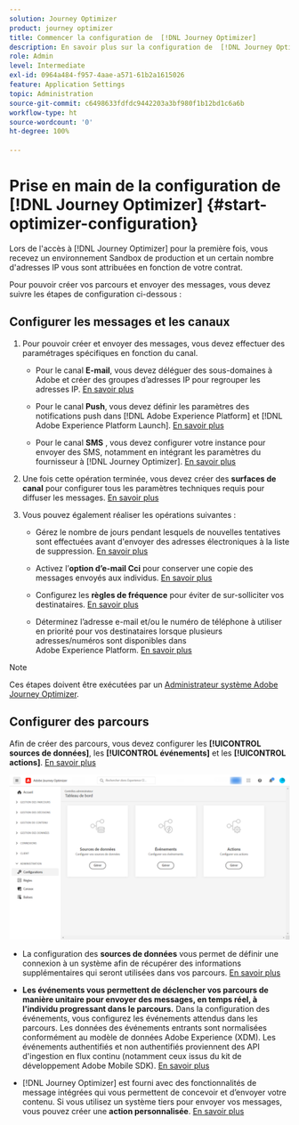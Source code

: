 ```yaml
---
solution: Journey Optimizer
product: journey optimizer
title: Commencer la configuration de  [!DNL Journey Optimizer]
description: En savoir plus sur la configuration de  [!DNL Journey Optimizer]
role: Admin
level: Intermediate
exl-id: 0964a484-f957-4aae-a571-61b2a1615026
feature: Application Settings
topic: Administration
source-git-commit: c6498633fdfdc9442203a3bf980f1b12bd1c6a6b
workflow-type: ht
source-wordcount: '0'
ht-degree: 100%

---
```



# Prise en main de la configuration de [!DNL Journey Optimizer] {#start-optimizer-configuration}

Lors de l&#39;accès à [!DNL Journey Optimizer] pour la première fois, vous recevez un environnement Sandbox de production et un certain nombre d&#39;adresses IP vous sont attribuées en fonction de votre contrat.

Pour pouvoir créer vos parcours et envoyer des messages, vous devez suivre les étapes de configuration ci-dessous :

## Configurer les messages et les canaux

1. Pour pouvoir créer et envoyer des messages, vous devez effectuer des paramétrages spécifiques en fonction du canal.

   * Pour le canal **E-mail**, vous devez déléguer des sous-domaines à Adobe et créer des groupes d’adresses IP pour regrouper les adresses IP. [En savoir plus](../email/get-started-email-config.md)

   * Pour le canal **Push**, vous devez définir les paramètres des notifications push dans [!DNL Adobe Experience Platform] et [!DNL Adobe Experience Platform Launch]. [En savoir plus](../push/push-configuration.md)

   * Pour le canal **SMS** , vous devez configurer votre instance pour envoyer des SMS, notamment en intégrant les paramètres du fournisseur à [!DNL Journey Optimizer]. [En savoir plus](../sms/sms-configuration.md)

1. Une fois cette opération terminée, vous devez créer des **surfaces de canal** pour configurer tous les paramètres techniques requis pour diffuser les messages. [En savoir plus](channel-surfaces.md)

1. Vous pouvez également réaliser les opérations suivantes :

   * Gérez le nombre de jours pendant lesquels de nouvelles tentatives sont effectuées avant d&#39;envoyer des adresses électroniques à la liste de suppression. [En savoir plus](manage-suppression-list.md)

   * Activez l’**option d’e-mail Cci** pour conserver une copie des messages envoyés aux individus. [En savoir plus](archiving-support.md#enable-bcc)

   * Configurez les **règles de fréquence** pour éviter de sur-solliciter vos destinataires. [En savoir plus](frequency-rules.md)

   * Déterminez l’adresse e-mail et/ou le numéro de téléphone à utiliser en priorité pour vos destinataires lorsque plusieurs adresses/numéros sont disponibles dans Adobe Experience Platform. [En savoir plus](primary-email-addresses.md)

<!--* Understand the push notification flow. [Learn more](../push/push-gs.md)-->

>[!NOTE]
>
>Ces étapes doivent être exécutées par un [Administrateur système Adobe Journey Optimizer](../start/path/administrator.md).

## Configurer des parcours

Afin de créer des parcours, vous devez configurer les **[!UICONTROL sources de données]**, les **[!UICONTROL événements]** et les **[!UICONTROL actions]**. [En savoir plus](about-data-sources-events-actions.md)

![](assets/admin-menu.png)

* La configuration des **sources de données** vous permet de définir une connexion à un système afin de récupérer des informations supplémentaires qui seront utilisées dans vos parcours. [En savoir plus](../datasource/about-data-sources.md)

* **Les événements vous permettent de déclencher vos parcours de manière unitaire pour envoyer des messages, en temps réel, à l&#39;individu progressant dans le parcours.** Dans la configuration des événements, vous configurez les événements attendus dans les parcours. Les données des événements entrants sont normalisées conformément au modèle de données Adobe Experience (XDM). Les événements authentifiés et non authentifiés proviennent des API d&#39;ingestion en flux continu (notamment ceux issus du kit de développement Adobe Mobile SDK). [En savoir plus](../event/about-events.md)

* [!DNL Journey Optimizer] est fourni avec des fonctionnalités de message intégrées qui vous permettent de concevoir et d’envoyer votre contenu. Si vous utilisez un système tiers pour envoyer vos messages, vous pouvez créer une **action personnalisée**. [En savoir plus](../action/action.md)